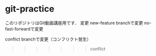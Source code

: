 # git-practice
このリポジトリはGit動画講座用です．
変更
new-feature branchで変更
no-fast-forwardで変更

conflict branchで変更（コンフリクト発生）
>>>>>>> conflict
